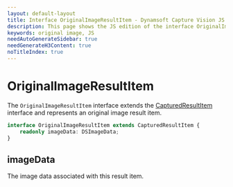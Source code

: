 ```yaml
---
layout: default-layout
title: Interface OriginalImageResultItem - Dynamsoft Capture Vision JS Edition API Reference
description: This page shows the JS edition of the interface OriginalImageResultItem in Dynamsoft Capture Vision Router Module.
keywords: original image, JS
needAutoGenerateSidebar: true
needGenerateH3Content: true
noTitleIndex: true
---
```


# OriginalImageResultItem

The `OriginalImageResultItem` interface extends the [CapturedResultItem](./captured-result-item.md) interface and represents an original image result item.

```typescript
interface OriginalImageResultItem extends CapturedResultItem {
    readonly imageData: DSImageData;
}
```

## imageData

The image data associated with this result item.

